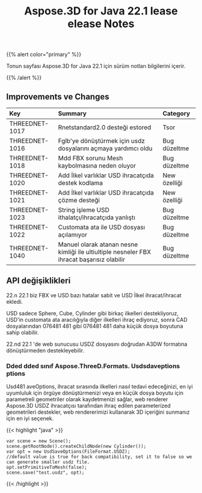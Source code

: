 ﻿---
title: Aspose.3D for Java 22.1 lease elease Notes
type: docs
weight: 12
url: /tr/java/aspose-3d-for-java-22-1-release-notes/
---
{{% alert color="primary" %}}

Tonun sayfası Aspose.3D for Java 22.1 için sürüm notları bilgilerini içerir.

{{% /alert %}}
## **Improvements ve Changes**

|**Key**|**Summary**|**Category**|
|:- |:- |:- |
|THREEDNET-1017 |Rnetstandard2.0 desteği estored|Tsor|
|THREEDNET-1016 |Fglb'ye dönüştürmek için usdz dosyalarını açmaya yardımcı oldu|Bug düzeltme|
|THREEDNET-1018 |Mdd FBX sorunu Mesh kaybolmasına neden oluyor|Bug düzeltme|
|THREEDNET-1020 |Add İlkel varlıklar USD ihracatçıda destek kodlama|New özelliği|
|THREEDNET-1021 |Add İlkel varlıklar USD ihracatçıda çözme desteği|New özelliği|
|THREEDNET-1023 |String işleme USD ithalatçı/ihracatçıda yanlıştı|Bug düzeltme|
|THREEDNET-1022 |Customata ata ile USD dosyası açılamıyor|Bug düzeltme|
|THREEDNET-1040 |Manuel olarak atanan nesne kimliği ile ultiultiple nesneler FBX ihracat başarısız olabilir|Bug düzeltme|


## API değişiklikleri ##


22.n 22.1 biz FBX ve USD bazı hatalar sabit ve USD İlkel ihracat/ihracat ekledi.

USD sadece Sphere, Cube, Cylinder gibi birkaç ilkelleri destekliyoruz, USD'in customata ata aracılığıyla diğer ilkelleri ihraç ediyoruz, sonra CAD dosyalarından 076481 481 gibi 076481 481 daha küçük dosya boyutuna sahip olabilir.

22.nd 22.1 'de web sunucusu USDZ dosyasını doğrudan A3DW formatına dönüştürmeden destekleyebilir.


### Dded dded sınıf Aspose.ThreeD.Formats. Usdsdaveptions ptions

Usd481 aveOptions, ihracat sırasında ilkelleri nasıl tedavi edeceğinizi, en iyi uyumluluk için örgüye dönüştürmenizi veya en küçük dosya boyutu için parametreli geometriler olarak kaydetmenizi sağlar, web renderer Aspose.3D USDZ ihracatçısı tarafından ihraç edilen parameterized geometrileri destekler, web rendererimizi kullanarak 3D içeriğini sunmanız için en iyi seçenek.



{{< highlight "java" >}}

    var scene = new Scene();
    scene.getRootNode().createChildNode(new Cylinder());
    var opt = new UsdSaveOptions(FileFormat.USDZ);
    //default value is true for back compatibility, set it to false so we can generate smaller usdz file.
    opt.setPrimitiveToMesh(false);
    scene.save("test.usdz", opt);

{{< /highlight >}}
